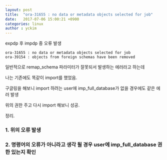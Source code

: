 ```yaml
---
layout: post
title:  "ora-31655 : no data or metadata objects selected for job"
date:   2017-07-06 15:00:21 +0900
categories: linux
author : yckim
---
```


expdp 후 impdp 중 오류 발생

```
ora-31655 : no data or metadata objects selected for job
ora-39154 : objects from foreign schemas have been removed
```

일반적으로 remap_schema 파라미터가 잘못되서 발생하는 에러라고 하는데

나는 기존에도 똑같이 import를 했었음.

구글링을 해보니 import 하려는 user에 imp_full_database가 없을 경우에도 같은 에러 발생

위의 권한 주고 다시 import 해보니 성공.

정리.

### 1. 위의 오류 발생
### 2. 명령어의 오류가 아니라고 생각 될 경우 user에 imp_full_database 권한 있는지 확인
